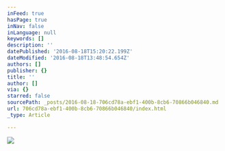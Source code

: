 ```yaml
---
inFeed: true
hasPage: true
inNav: false
inLanguage: null
keywords: []
description: ''
datePublished: '2016-08-18T15:20:22.199Z'
dateModified: '2016-08-18T13:48:54.654Z'
authors: []
publisher: {}
title: ''
author: []
via: {}
starred: false
sourcePath: _posts/2016-08-18-706cd78a-ebf1-400b-8cb6-70866b046840.md
url: 706cd78a-ebf1-400b-8cb6-70866b046840/index.html
_type: Article

---
```

![](https://the-grid-user-content.s3-us-west-2.amazonaws.com/80a5f5ab-e10a-4d0f-9dd0-e109f5add691.jpg)